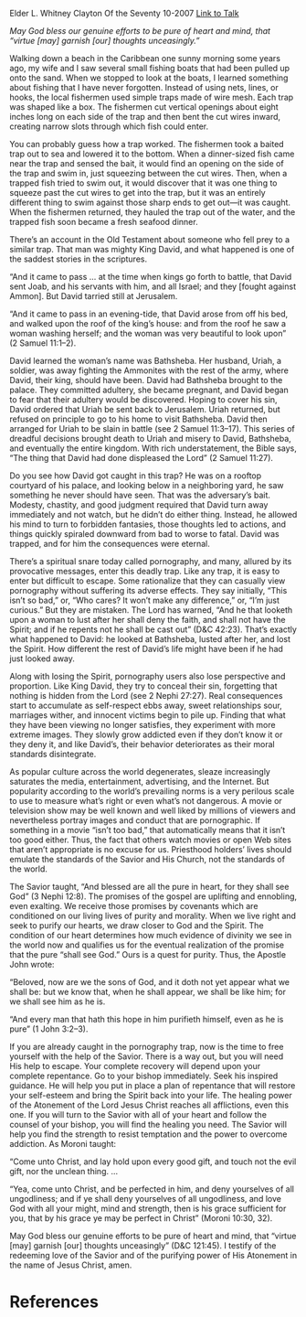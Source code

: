 Elder L. Whitney Clayton
Of the Seventy
10-2007
[Link to Talk](https://www.churchofjesuschrist.org/study/general-conference/2007/10/blessed-are-all-the-pure-in-heart?lang=eng)

_May God bless our genuine efforts to be pure of heart and mind, that “virtue [may] garnish [our] thoughts unceasingly.”_

Walking down a beach in the Caribbean one sunny morning some years ago, my wife and I saw several small fishing boats that had been pulled up onto the sand. When we stopped to look at the boats, I learned something about fishing that I have never forgotten. Instead of using nets, lines, or hooks, the local fishermen used simple traps made of wire mesh. Each trap was shaped like a box. The fishermen cut vertical openings about eight inches long on each side of the trap and then bent the cut wires inward, creating narrow slots through which fish could enter.

You can probably guess how a trap worked. The fishermen took a baited trap out to sea and lowered it to the bottom. When a dinner-sized fish came near the trap and sensed the bait, it would find an opening on the side of the trap and swim in, just squeezing between the cut wires. Then, when a trapped fish tried to swim out, it would discover that it was one thing to squeeze past the cut wires to get into the trap, but it was an entirely different thing to swim against those sharp ends to get out—it was caught. When the fishermen returned, they hauled the trap out of the water, and the trapped fish soon became a fresh seafood dinner.

There’s an account in the Old Testament about someone who fell prey to a similar trap. That man was mighty King David, and what happened is one of the saddest stories in the scriptures.

“And it came to pass … at the time when kings go forth to battle, that David sent Joab, and his servants with him, and all Israel; and they [fought against Ammon]. But David tarried still at Jerusalem.

“And it came to pass in an evening-tide, that David arose from off his bed, and walked upon the roof of the king’s house: and from the roof he saw a woman washing herself; and the woman was very beautiful to look upon” (2 Samuel 11:1–2).



David learned the woman’s name was Bathsheba. Her husband, Uriah, a soldier, was away fighting the Ammonites with the rest of the army, where David, their king, should have been. David had Bathsheba brought to the palace. They committed adultery, she became pregnant, and David began to fear that their adultery would be discovered. Hoping to cover his sin, David ordered that Uriah be sent back to Jerusalem. Uriah returned, but refused on principle to go to his home to visit Bathsheba. David then arranged for Uriah to be slain in battle (see 2 Samuel 11:3–17). This series of dreadful decisions brought death to Uriah and misery to David, Bathsheba, and eventually the entire kingdom. With rich understatement, the Bible says, “The thing that David had done displeased the Lord” (2 Samuel 11:27).

Do you see how David got caught in this trap? He was on a rooftop courtyard of his palace, and looking below in a neighboring yard, he saw something he never should have seen. That was the adversary’s bait. Modesty, chastity, and good judgment required that David turn away immediately and not watch, but he didn’t do either thing. Instead, he allowed his mind to turn to forbidden fantasies, those thoughts led to actions, and things quickly spiraled downward from bad to worse to fatal. David was trapped, and for him the consequences were eternal.

There’s a spiritual snare today called pornography, and many, allured by its provocative messages, enter this deadly trap. Like any trap, it is easy to enter but difficult to escape. Some rationalize that they can casually view pornography without suffering its adverse effects. They say initially, “This isn’t so bad,” or, “Who cares? It won’t make any difference,” or, “I’m just curious.” But they are mistaken. The Lord has warned, “And he that looketh upon a woman to lust after her shall deny the faith, and shall not have the Spirit; and if he repents not he shall be cast out” (D&C 42:23). That’s exactly what happened to David: he looked at Bathsheba, lusted after her, and lost the Spirit. How different the rest of David’s life might have been if he had just looked away.

Along with losing the Spirit, pornography users also lose perspective and proportion. Like King David, they try to conceal their sin, forgetting that nothing is hidden from the Lord (see 2 Nephi 27:27). Real consequences start to accumulate as self-respect ebbs away, sweet relationships sour, marriages wither, and innocent victims begin to pile up. Finding that what they have been viewing no longer satisfies, they experiment with more extreme images. They slowly grow addicted even if they don’t know it or they deny it, and like David’s, their behavior deteriorates as their moral standards disintegrate.

As popular culture across the world degenerates, sleaze increasingly saturates the media, entertainment, advertising, and the Internet. But popularity according to the world’s prevailing norms is a very perilous scale to use to measure what’s right or even what’s not dangerous. A movie or television show may be well known and well liked by millions of viewers and nevertheless portray images and conduct that are pornographic. If something in a movie “isn’t too bad,” that automatically means that it isn’t too good either. Thus, the fact that others watch movies or open Web sites that aren’t appropriate is no excuse for us. Priesthood holders’ lives should emulate the standards of the Savior and His Church, not the standards of the world.

The Savior taught, “And blessed are all the pure in heart, for they shall see God” (3 Nephi 12:8). The promises of the gospel are uplifting and ennobling, even exalting. We receive those promises by covenants which are conditioned on our living lives of purity and morality. When we live right and seek to purify our hearts, we draw closer to God and the Spirit. The condition of our heart determines how much evidence of divinity we see in the world now and qualifies us for the eventual realization of the promise that the pure “shall see God.” Ours is a quest for purity. Thus, the Apostle John wrote:

“Beloved, now are we the sons of God, and it doth not yet appear what we shall be: but we know that, when he shall appear, we shall be like him; for we shall see him as he is.

“And every man that hath this hope in him purifieth himself, even as he is pure” (1 John 3:2–3).

If you are already caught in the pornography trap, now is the time to free yourself with the help of the Savior. There is a way out, but you will need His help to escape. Your complete recovery will depend upon your complete repentance. Go to your bishop immediately. Seek his inspired guidance. He will help you put in place a plan of repentance that will restore your self-esteem and bring the Spirit back into your life. The healing power of the Atonement of the Lord Jesus Christ reaches all afflictions, even this one. If you will turn to the Savior with all of your heart and follow the counsel of your bishop, you will find the healing you need. The Savior will help you find the strength to resist temptation and the power to overcome addiction. As Moroni taught:

“Come unto Christ, and lay hold upon every good gift, and touch not the evil gift, nor the unclean thing. …

“Yea, come unto Christ, and be perfected in him, and deny yourselves of all ungodliness; and if ye shall deny yourselves of all ungodliness, and love God with all your might, mind and strength, then is his grace sufficient for you, that by his grace ye may be perfect in Christ” (Moroni 10:30, 32).

May God bless our genuine efforts to be pure of heart and mind, that “virtue [may] garnish [our] thoughts unceasingly” (D&C 121:45). I testify of the redeeming love of the Savior and of the purifying power of His Atonement in the name of Jesus Christ, amen.

# References
